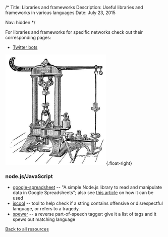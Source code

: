 /*
Title: Libraries and frameworks
Description: Useful libraries and frameworks in various languages
Date: July 23, 2015

Nav: hidden
*/

For libraries and frameworks for specific networks check out their corresponding pages:

- [Twitter bots](/resources/twitterbots)

![Another "machine"](/content/images/illustrations/riehle-testing-machine.jpg){.float-right}

### node.js/JavaScript
- [google-spreadsheet](https://www.npmjs.com/package/google-spreadsheet) -- "A simple Node.js library to read and manipulate data in Google Spreadsheets"; also see [this article](http://feeltrain.com/blog/stay-woke/) on how it can be used
- [iscool](https://www.npmjs.com/package/iscool) -- tool to help check if a string contains offensive or disrespectful language, or refers to a tragedy.
- [spewer](https://www.npmjs.com/package/spewer) -- a reverse part-of-speech tagger: give it a list of tags and it spews out matching language


[Back to all resources](/resources)